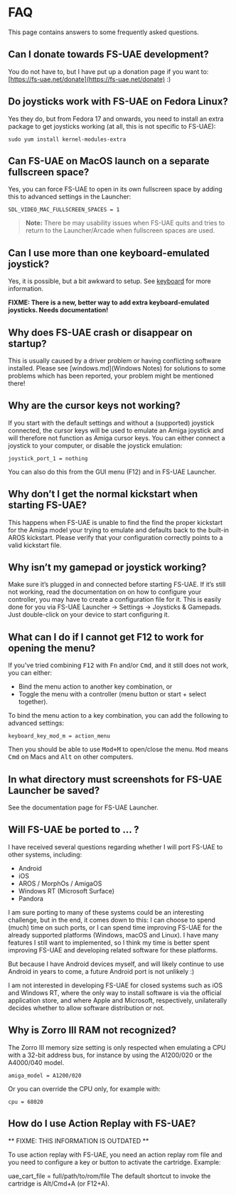 # FAQ

This page contains answers to some frequently asked questions.

## Can I donate towards FS-UAE development?

You do not have to, but I have put up a donation page if you want to:
[https://fs-uae.net/donate](https://fs-uae.net/donate) :)

## Do joysticks work with FS-UAE on Fedora Linux?

Yes they do, but from Fedora 17 and onwards, you need to install an extra
package to get joysticks working (at all, this is not specific to FS-UAE):

    sudo yum install kernel-modules-extra

## Can FS-UAE on MacOS launch on a separate fullscreen space?

Yes, you can force FS-UAE to open in its own fullscreen space by adding this
to advanced settings in the Launcher:

    SDL_VIDEO_MAC_FULLSCREEN_SPACES = 1

> **Note:** There be may usability issues when FS-UAE quits and tries to
> return to the Launcher/Arcade when fullscreen spaces are used.

## Can I use more than one keyboard-emulated joystick?

Yes, it is possible, but a bit awkward to setup. See [keyboard](keyboard.md)
for more information.

**FIXME: There is a new, better way to add extra keyboard-emulated joysticks.
Needs documentation!**

## Why does FS-UAE crash or disappear on startup?

This is usually caused by a driver problem or having conflicting software
installed. Please see [windows.md](Windows Notes) for solutions to some
problems which has been reported, your problem might be mentioned there!

## Why are the cursor keys not working?

If you start with the default settings and without a (supported) joystick
connected, the cursor keys will be used to emulate an Amiga joystick and
will therefore not function as Amiga cursor keys. You can either connect
a joystick to your computer, or disable the joystick emulation:

    joystick_port_1 = nothing

You can also do this from the GUI menu (F12) and in FS-UAE Launcher.

## Why don’t I get the normal kickstart when starting FS-UAE?

This happens when FS-UAE is unable to find the find the proper kickstart for
the Amiga model your trying to emulate and defaults back to the built-in AROS
kickstart. Please verify that your configuration correctly points to a valid
kickstart file.

## Why isn’t my gamepad or joystick working?

Make sure it’s plugged in and connected before starting FS-UAE. If it’s still
not working, read the documentation on on how to configure your controller,
you may have to create a configuration file for it. This is easily done for
you via FS-UAE Launcher -> Settings -> Joysticks & Gamepads. Just
double-click on your device to start configuring it.

## What can I do if I cannot get F12 to work for opening the menu?

If you've tried combining <kbd>F12</kbd> with <kbd>Fn</kbd> and/or
<kbd>Cmd</kbd>, and it still does not work, you can either:

- Bind the menu action to another key combination, or
- Toggle the menu with a controller (menu button or start + select together).

To bind the menu action to a key combination, you can add the following
to advanced settings:

    keyboard_key_mod_m = action_menu

Then you should be able to use <kbd>Mod+M</kbd> to open/close the menu.
<kbd>Mod</kbd> means <kbd>Cmd</kbd> on Macs and <kbd>Alt</kbd> on other
computers.

## In what directory must screenshots for FS-UAE Launcher be saved?

See the documentation page for FS-UAE Launcher.

## Will FS-UAE be ported to … ?

I have received several questions regarding whether I will port FS-UAE to
other systems, including:

- Android
- iOS
- AROS / MorphOs / AmigaOS
- Windows RT (Microsoft Surface)
- Pandora

I am sure porting to many of these systems could be an interesting challenge,
but in the end, it comes down to this: I can choose to spend (much) time on
such ports, or I can spend time improving FS-UAE for the already supported
platforms (Windows, macOS and Linux). I have many features I still want to
implemented, so I think my time is better spent improving FS-UAE and
developing related software for these platforms.

But because I have Android devices myself, and will likely continue to use
Android in years to come, a future Android port is not unlikely :)

I am not interested in developing FS-UAE for closed systems such as iOS and
Windows RT, where the only way to install software is via the official
application store, and where Apple and Microsoft, respectively, unilaterally
decides whether to allow software distribution or not.

## Why is Zorro III RAM not recognized?

The Zorro III memory size setting is only respected when emulating a CPU
with a 32-bit address bus, for instance by using the A1200/020 or the
A4000/040 model.

    amiga_model = A1200/020

Or you can override the CPU only, for example with:

    cpu = 68020

## How do I use Action Replay with FS-UAE?

** FIXME: THIS INFORMATION IS OUTDATED **

To use action replay with FS-UAE, you need an action replay rom file and you
need to configure a key or button to activate the cartridge. Example:

uae_cart_file = full/path/to/rom/file
The default shortcut to invoke the cartridge is Alt/Cmd+A (or F12+A).
